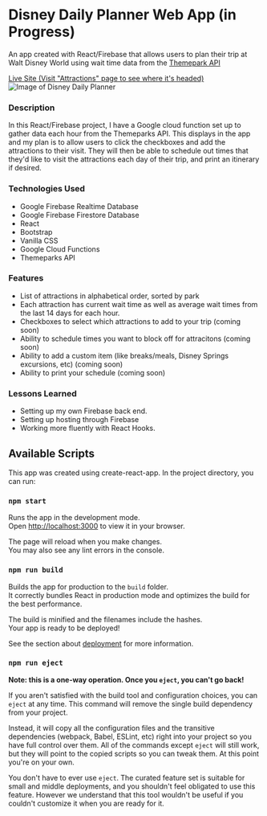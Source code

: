 # Disney Daily Planner Web App (in Progress)
An app created with React/Firebase that allows users to plan their trip at Walt Disney World using wait time data from the [Themepark API](https://api.themeparks.wiki/docs/v1/)

[Live Site (Visit "Attractions" page to see where it's headed)](https://disney-daily-planner-dbad2.web.app/)
![Image of Disney Daily Planner](https://user-images.githubusercontent.com/102301042/209495887-9bcc1414-42c5-4697-9976-bf65be6f0a8d.png)

### Description
In this React/Firebase project, I have a Google cloud function set up to gather data each hour from the Themeparks API. This displays in the app and my plan is to allow users to click the checkboxes and add the attractions to their visit. They will then be able to schedule out times that they'd like to visit the attractions each day of their trip, and print an itinerary if desired.

### Technologies Used
- Google Firebase Realtime Database
- Google Firebase Firestore Database
- React
- Bootstrap
- Vanilla CSS
- Google Cloud Functions
- Themeparks API

### Features
- List of attractions in alphabetical order, sorted by park
- Each attraction has current wait time as well as average wait times from the last 14 days for each hour.
- Checkboxes to select which attractions to add to your trip (coming soon)
- Ability to schedule times you want to block off for attracitons (coming soon)
- Ability to add a custom item (like breaks/meals, Disney Springs excursions, etc) (coming soon)
- Ability to print your schedule (coming soon)


### Lessons Learned
- Setting up my own Firebase back end.
- Setting up hosting through Firebase
- Working more fluently with React Hooks.


## Available Scripts

This app was created using create-react-app. In the project directory, you can run:

### `npm start`

Runs the app in the development mode.\
Open [http://localhost:3000](http://localhost:3000) to view it in your browser.

The page will reload when you make changes.\
You may also see any lint errors in the console.

### `npm run build`

Builds the app for production to the `build` folder.\
It correctly bundles React in production mode and optimizes the build for the best performance.

The build is minified and the filenames include the hashes.\
Your app is ready to be deployed!

See the section about [deployment](https://facebook.github.io/create-react-app/docs/deployment) for more information.

### `npm run eject`

**Note: this is a one-way operation. Once you `eject`, you can't go back!**

If you aren't satisfied with the build tool and configuration choices, you can `eject` at any time. This command will remove the single build dependency from your project.

Instead, it will copy all the configuration files and the transitive dependencies (webpack, Babel, ESLint, etc) right into your project so you have full control over them. All of the commands except `eject` will still work, but they will point to the copied scripts so you can tweak them. At this point you're on your own.

You don't have to ever use `eject`. The curated feature set is suitable for small and middle deployments, and you shouldn't feel obligated to use this feature. However we understand that this tool wouldn't be useful if you couldn't customize it when you are ready for it.

